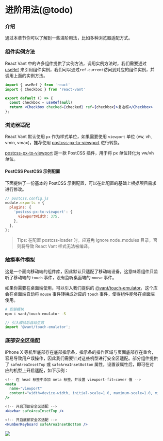 # 进阶用法(@todo)

### 介绍

通过本章节你可以了解到一些进阶用法，比如多种浏览器适配方式。

### 组件实例方法

React Vant 中的许多组件提供了实例方法，调用实例方法时，我们需要通过 [useRef](https://v3.cn.vuejs.org/guide/component-template-refs.html) 来引用组件实例，我们可以通过`ref.current`访问到对应的组件实例，并调用上面的实例方法。

```jsx
import { useRef } from 'react'
import { Checkbox } from 'react-vant'

export default () => {
  const checkbox = useRef(null)
  return <Checkbox checked={checked} ref={checkbox}>复选框</Checkbox>
};

```


### 浏览器适配

React Vant 默认使用 `px` 作为样式单位，如果需要使用 `viewport` 单位 (vw, vh, vmin, vmax)，推荐使用 [postcss-px-to-viewport](https://github.com/evrone/postcss-px-to-viewport) 进行转换。

[postcss-px-to-viewport](https://github.com/evrone/postcss-px-to-viewport) 是一款 PostCSS 插件，用于将 px 单位转化为 vw/vh 单位。

#### PostCSS PostCSS 示例配置

下面提供了一份基本的 PostCSS 示例配置，可以在此配置的基础上根据项目需求进行修改。

```js
// postcss.config.js
module.exports = {
  plugins: {
    'postcss-px-to-viewport': {
      viewportWidth: 375,
    },
  },
};
```

> Tips: 在配置 postcss-loader 时，应避免 ignore node_modules 目录，否则将导致 React Vant 样式无法被编译。

### 触摸事件模拟

这是一个面向移动端的组件库，因此默认只适配了移动端设备，这意味着组件只监听了移动端的 `touch` 事件，没有监听桌面端的 `mouse` 事件。

如果你需要在桌面端使用，可以引入我们提供的 [@vant/touch-emulator](https://github.com/youzan/vant/tree/dev/packages/vant-touch-emulator)，这个库会在桌面端自动将 `mouse` 事件转换成对应的 `touch` 事件，使得组件能够在桌面端使用。

```bash
# 安装模块
npm i vant/touch-emulator -S
```

```js
// 引入模块后自动生效
import '@vant/touch-emulator';
```

### 底部安全区适配

iPhone X 等机型底部存在底部指示条，指示条的操作区域与页面底部存在重合，容易导致用户误操作，因此我们需要针对这些机型进行安全区适配。部分组件提供了 `safeAreaInsetTop` 或 `safeAreaInsetBottom` 属性，设置该属性后，即可在对应的机型上开启适配，如下示例：

```jsx
<!-- 在 head 标签中添加 meta 标签，并设置 viewport-fit=cover 值 -->
<meta
  name="viewport"
  content="width=device-width, initial-scale=1.0, maximum-scale=1.0, minimum-scale=1.0, viewport-fit=cover"
/>

<!-- 开启顶部安全区适配 -->
<Navbar safeAreaInsetTop />

<!-- 开启底部安全区适配 -->
<NumberKeyboard safeAreaInsetBottom />
```

<img src="https://img.yzcdn.cn/vant/safearea.png">
